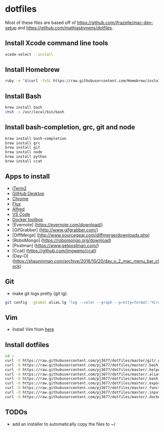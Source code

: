# dotfiles
Most of these files are based off of https://github.com/jfrazelle/mac-dev-setup
and https://github.com/mathiasbynens/dotfiles.

## Install Xcode command line tools
```bash
xcode-select --install
```

## Install Homebrew
```bash
ruby -e "$(curl -fsSL https://raw.githubusercontent.com/Homebrew/install/master/install)"
```

## Install Bash
```bash
brew install bash
chsh -s /usr/local/bin/bash
```

## Install bash-completion, grc, git and node
```bash
brew install bash-completion
brew install grc
brew install git
brew install node
brew install python
brew install ccat
```

## Apps to install
- [ITerm2](https://www.iterm2.com/downloads.html)
- [GitHub Desktop](https://central.github.com/mac/latest)
- [Chrome](https://www.google.com/chrome/browser/desktop/index.html)
- [Flux](https://justgetflux.com/)
- [Alfred](https://www.alfredapp.com/)
- [VS Code](https://code.visualstudio.com/Download)
- [Docker toolbox](https://www.docker.com/toolbox)
- [Evernote] (https://evernote.com/download/)
- [GifGrabber] (http://www.gifgrabber.com/)
- [DiffMerge] (http://www.sourcegear.com/diffmerge/downloads.php)
- [RoboMongo] (https://robomongo.org/download)
- [Postman] (https://www.getpostman.com/)
- [Ccat] (https://github.com/jingweno/ccat)
- [Day-O] (https://shauninman.com/archive/2016/10/20/day_o_2_mac_menu_bar_clock)

## Git
- make git logs pretty (git lg):
```bash
git config --global alias.lg "log --color --graph --pretty=format:'%Cred%h%Creset -%C(yellow)%d%Creset %s %Cgreen(%cr) %C(bold blue)<%an>%Creset' --abbrev-commit"
```

## Vim
- Install Vim from [here](https://github.com/jfrazelle/.vim)

## Install dotfiles
```bash
cd ~
curl -O https://raw.githubusercontent.com/pj3677/dotfiles/master/git/.gitconfig
curl -O https://raw.githubusercontent.com/pj3677/dotfiles/master/.bash_profile
curl -O https://raw.githubusercontent.com/pj3677/dotfiles/master/.helpers
curl -O https://raw.githubusercontent.com/pj3677/dotfiles/master/.aliases
curl -O https://raw.githubusercontent.com/pj3677/dotfiles/master/.bash_prompt
curl -O https://raw.githubusercontent.com/pj3677/dotfiles/master/.exports
curl -O https://raw.githubusercontent.com/pj3677/dotfiles/master/.functions
curl -O https://raw.githubusercontent.com/pj3677/dotfiles/master/.inputrc
curl -O https://raw.githubusercontent.com/pj3677/dotfiles/master/.dockerfunc
```
## TODOs
- add an installer to automatically copy the files to ~/
